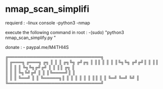 # nmap_scan_simplifi

requierd :
    -linux console
    -python3
    -nmap
    
execute the following command in root :
    -(sudo) "python3 nmap_scan_simplify.py "    

donate : 
    - paypal.me/M4THI4S

╔══════════════════════════════╗                            
║  ╔═══╗      ╔═══╗  ╔╗        ║
║  ║ ╔╗╚╗    ╔╝╔╗ ║  ║║        ║
║  ║ ║╚╗╚╗  ╔╝╔╝║ ║  ║║        ║ 
║  ║ ║ ╚╗╚╗╔╝╔╝ ║ ║  ║║    ╔╗  ║  
║  ║ ║  ╚╗╚╝╔╝  ║ ║  ║╚════╝║  ║         
║  ║ ║   ╚══╝   ║ ║  ╚═════╗║  ║
║  ║ ║          ║ ║        ║║  ║
║  ╚═╝          ╚═╝        ╚╝  ║
╚══════════════════════════════╝
